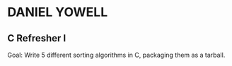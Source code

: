 # DANIEL YOWELL
## C Refresher I

Goal: Write 5 different sorting algorithms in C, packaging them as a tarball.